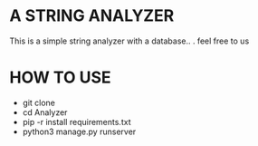 # A STRING ANALYZER

This is a simple string analyzer with a database.. . feel free to us

# HOW TO USE

- git clone
- cd Analyzer
- pip -r install requirements.txt
- python3 manage.py runserver
